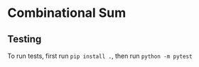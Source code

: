 # Combinational Sum

## Testing

To run tests, first run `pip install .`, then run `python -m pytest`
